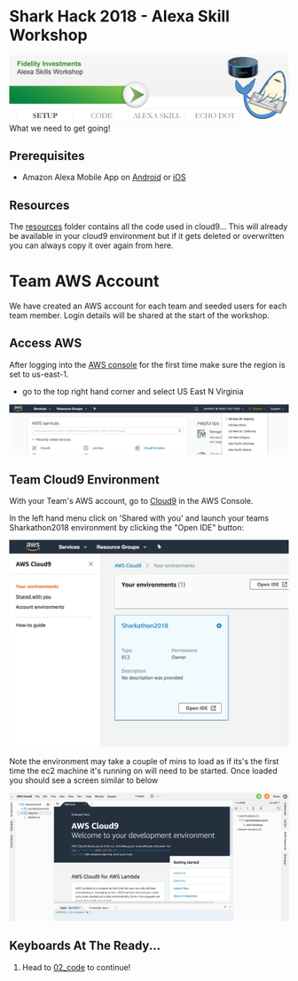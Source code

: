 # Shark Hack 2018 - Alexa Skill Workshop
![Setup](../images/SharkHack%202018%20Alexa%20Workshop%20Banner%20-%20Setup.png)
What we need to get going!

## Prerequisites
+ Amazon Alexa Mobile App on [Android](https://play.google.com/store/apps/details?id=com.amazon.dee.app) or [iOS](https://itunes.apple.com/us/app/amazon-alexa/id944011620?mt=8)

## Resources
The [resources](../resources) folder contains all the code used in cloud9... This will already be available in your cloud9 environment but if it gets deleted or overwritten you can always copy it over again from here.

# Team AWS Account
We have created an AWS account for each team and seeded users
for each team member. Login details will be shared at the start of the workshop.

## Access AWS
After logging into the [AWS console](https://console.aws.amazon.com/console/home) for the first time make sure the region is set to us-east-1.

* go to the top right hand corner and select US East N Virginia

![Select a Region](../images/Cloud9_Region.png)

## Team Cloud9 Environment
With your Team's AWS account, go to [Cloud9](https://console.aws.amazon.com/cloud9/home) in the AWS Console.

In the left hand menu click on 'Shared with you' and launch your teams Sharkathon2018 environment by clicking the "Open IDE" button:

![Launch Environment](../images/Cloud9_SelectEnv.png)

Note the environment may take a couple of mins to load as if its's the first time the ec2 machine it's running on will need to be started. Once loaded you should see a screen similar to below

![Launch Environment](../images/Cloud9_Home.png)

## Keyboards At The Ready...
1. Head to [02_code](../02_code) to continue!
